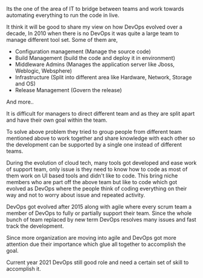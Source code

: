 Its the one of the area of IT to bridge between teams and work towards automating everything to run the code in live.

It think it will be good to share my view on how DevOps evolved over a decade, In 2010 when there is no DevOps it was quite a large team to manage different tool set. Some of them are,
* Configuration management (Manage the source code)
* Build Management (build the code and deploy it in environment)
* Middleware Admins (Manages the application server like Jboss, Weblogic, Websphere)
* Infrastructure (Split into different area like Hardware, Network, Storage and OS)
* Release Management (Govern the release)

And more..

It is difficult for managers to direct different team and as they are split apart and have their own goal within the team.

To solve above problem they tried to group people from different team mentioned above to work together and share knowledge with each other so the development can be supported by a single one instead of different teams.

During the evolution of cloud tech, many tools got developed and ease work of support team,  only issue is they need to know how to code as most of them work on UI based tools and didn't  like to code. This bring niche members who are part off the above team but like to code which got evolved as DevOps where the people think of coding everything on their way and not to worry about issue and repeated activity.

DevOps got evolved after 2015 along with agile where every scrum team a member of DevOps to fully or partially support their team. Since the whole bunch of team replaced by new term DevOps resolves many issues and fast track the development.

Since more organization are moving into agile and DevOps got more attention due their importance which glue all together to accomplish the goal.

Current year 2021 DevOps still good role and need a certain set of skill to accomplish it.